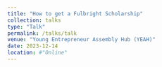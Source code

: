 ```yaml
---
title: "How to get a Fulbright Scholarship"
collection: talks
type: "Talk"
permalink: /talks/talk
venue: "Young Entrepreneur Assembly Hub (YEAH)"
date: 2023-12-14
location: #"Online"
---
```


